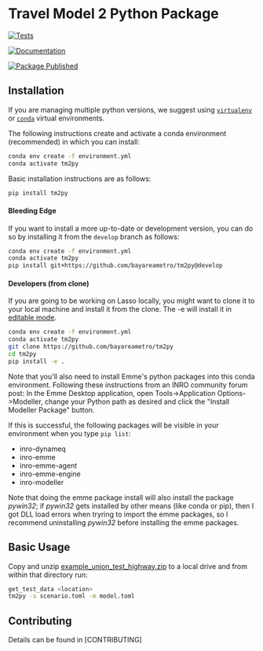 # Travel Model 2 Python Package

[![Tests](https://github.com/BayAreaMetro/tm2py/actions/workflows/test.yml/badge.svg)](https://github.com/BayAreaMetro/tm2py/actions/workflows/test.yml)

[![Documentation](https://github.com/BayAreaMetro/tm2py/actions/workflows/docs.yml/badge.svg)](https://github.com/BayAreaMetro/tm2py/actions/workflows/docs.yml)

[![Package Published](https://github.com/BayAreaMetro/tm2py/actions/workflows/publish.yml/badge.svg)](https://github.com/BayAreaMetro/tm2py/actions/workflows/publish.yml)

## Installation

If you are managing multiple python versions, we suggest using [`virtualenv`](https://virtualenv.pypa.io/en/latest/) or [`conda`](https://conda.io/en/latest/) virtual environments.

The following instructions create and activate a conda environment (recommended) in which you can install:

```bash
conda env create -f environment.yml
conda activate tm2py
```

Basic installation instructions are as follows:

```bash
pip install tm2py
```

#### Bleeding Edge
If you want to install a more up-to-date or development version, you can do so by installing it from the `develop` branch as follows:

```bash
conda env create -f environment.yml
conda activate tm2py
pip install git+https://github.com/bayareametro/tm2py@develop
```

#### Developers (from clone)
If you are going to be working on Lasso locally, you might want to clone it to your local machine and install it from the clone.  The -e will install it in [editable mode](https://pip.pypa.io/en/stable/reference/pip_install/?highlight=editable#editable-installs).


```bash
conda env create -f environment.yml
conda activate tm2py
git clone https://github.com/bayareametro/tm2py
cd tm2py
pip install -e .
```

Note that you'll also need to install Emme's python packages into this conda environment.
Following these instructions from an INRO community forum post: In the Emme Desktop application, open Tools->Application Options->Modeller, change your Python path as desired and click the "Install Modeller Package" button.

If this is successful, the following packages will be visible in your environment when you type `pip list`:
* inro-dynameq
* inro-emme
* inro-emme-agent
* inro-emme-engine
* inro-modeller

Note that doing the emme package install will also install the package *pywin32*; if *pywin32* gets installed by other means (like
conda or pip), then I got DLL load errors when tryring to import the emme packages, so I recommend uninstalling *pywin32* before
installing the emme packages.

## Basic Usage

Copy and unzip [example_union_test_highway.zip](https://mtcdrive.box.com/s/3entr016e9teq2wt46x1os3fjqylfoge) to a local
drive and from within that directory run:

```sh
get_test_data <location>
tm2py -s scenario.toml -m model.toml
```

## Contributing

Details can be found in [CONTRIBUTING]